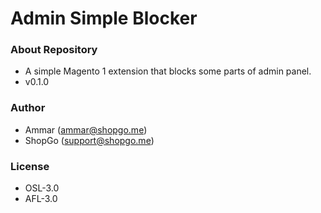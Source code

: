 # Admin Simple Blocker #

### About Repository ###

* A simple Magento 1 extension that blocks some parts of admin panel.
* v0.1.0

### Author ###

* Ammar (<ammar@shopgo.me>)
* ShopGo (<support@shopgo.me>)

### License ###

* OSL-3.0
* AFL-3.0
